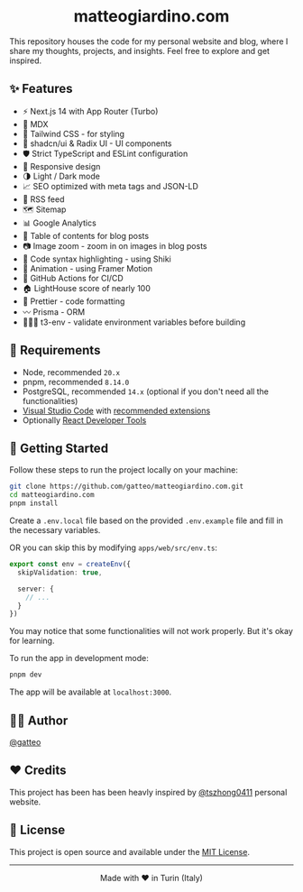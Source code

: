 <p align="center">
  <img alt="" src="https://matteogiardino.com/images/og/og.png">
</p>

<h1 align="center">
  matteogiardino.com
</h1>



This repository houses the code for my personal website and blog, where I share my thoughts, projects, and insights. Feel free to explore and get inspired.

## ✨ Features

- ⚡️ Next.js 14 with App Router (Turbo)
- 📝 MDX
- 🎨 Tailwind CSS - for styling
- 🌈 shadcn/ui & Radix UI - UI components
- 🛡 Strict TypeScript and ESLint configuration
- 📱 Responsive design
- 🌗 Light / Dark mode
- 📈 SEO optimized with meta tags and JSON-LD
- 📰 RSS feed
- 🗺 Sitemap
- 📊 Google Analytics
- 📖 Table of contents for blog posts
- 📷 Image zoom - zoom in on images in blog posts
- 📝 Code syntax highlighting - using Shiki
- 🎨 Animation - using Framer Motion
- 🤖 GitHub Actions for CI/CD
- 🏠 LightHouse score of nearly 100
- 💄 Prettier - code formatting
- 〰️ Prisma - ORM
- 👷🏻‍♂️ t3-env - validate environment variables before building

## 🔨 Requirements

- Node, recommended `20.x`
- pnpm, recommended `8.14.0`
- PostgreSQL, recommended `14.x` (optional if you don't need all the functionalities)
- [Visual Studio Code](https://code.visualstudio.com/) with [recommended extensions](.vscode/extensions.json)
- Optionally [React Developer Tools](https://chrome.google.com/webstore/detail/react-developer-tools/fmkadmapgofadopljbjfkapdkoienihi?hl=en)

## 👋 Getting Started

Follow these steps to run the project locally on your machine:

```bash
git clone https://github.com/gatteo/matteogiardino.com.git
cd matteogiardino.com
pnpm install
```

Create a `.env.local` file based on the provided `.env.example` file and fill in the necessary variables.

OR you can skip this by modifying `apps/web/src/env.ts`:

```ts
export const env = createEnv({
  skipValidation: true,

  server: {
    // ...
  }
})
```

You may notice that some functionalities will not work properly. But it's okay for learning.

To run the app in development mode:

```bash
pnpm dev
```

The app will be available at `localhost:3000`.

## ✍🏻 Author

[@gatteo](https://github.com/gatteo)

## ❤️ Credits

This project has been has been heavly inspired by [@tszhong0411](https://github.com/tszhong0411) personal website.

## 🪪 License

This project is open source and available under the [MIT License](LICENSE).

<hr>
<p align="center">
Made with ❤️ in Turin (Italy)
</p>